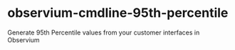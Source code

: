 # observium-cmdline-95th-percentile
Generate 95th Percentile values from your customer interfaces in Observium
